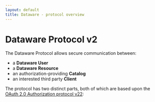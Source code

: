 ```yaml
---
layout: default
title: Dataware - protocol overview
---
```


# Dataware Protocol v2
The Dataware Protocol allows secure communication between:

* a **Dataware User** 
* a **Dataware Resource**
* an authorization-providing **Catalog**
* an interested third party **Client**

The protocol has two distinct parts, both of which are based upon the [OAuth 2.0 Authorization protocol v22](http://tools.ietf.org/html/draft-ietf-oauth-v2-22):
